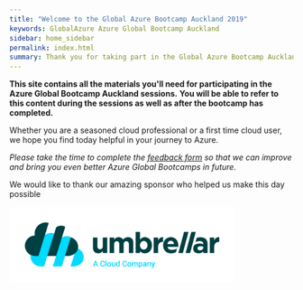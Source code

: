 ```yaml
---
title: "Welcome to the Global Azure Bootcamp Auckland 2019"
keywords: GlobalAzure Azure Global Bootcamp Auckland
sidebar: home_sidebar
permalink: index.html
summary: Thank you for taking part in the Global Azure Bootcamp Auckland 2019. We are delighted you have chosen to spend your Saturday with us learning all about Azure. This site contains all the material required to participate in the Global Azure Bootcamp 2019 - Auckland.
---
```


**This site contains all the materials you'll need for participating in the Azure Global Bootcamp Auckland sessions.**
**You will be able to refer to this content during the sessions as well as after the bootcamp has completed.**

Whether you are a seasoned cloud professional or a first time cloud user, we hope you find today helpful in your journey to Azure.

_Please take the time to complete the [feedback form]() so that we can improve and bring you even better Azure Global Bootcamps in future._

We would like to thank our amazing sponsor who helped us make this day possible

[<img src="images/UMB_Logo_Full.png" width="400">](https://www.umbrellar.com)
